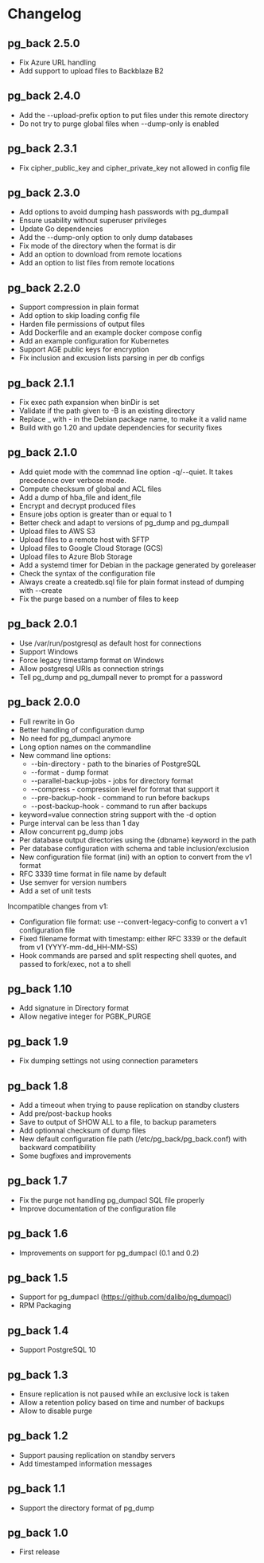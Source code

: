 # Changelog

## pg_back 2.5.0

* Fix Azure URL handling
* Add support to upload files to Backblaze B2

## pg_back 2.4.0

* Add the --upload-prefix option to put files under this remote directory
* Do not try to purge global files when --dump-only is enabled

## pg_back 2.3.1

* Fix cipher_public_key and cipher_private_key not allowed in config file

## pg_back 2.3.0

* Add options to avoid dumping hash passwords with pg_dumpall
* Ensure usability without superuser privileges
* Update Go dependencies
* Add the --dump-only option to only dump databases
* Fix mode of the directory when the format is dir
* Add an option to download from remote locations
* Add an option to list files from remote locations

## pg_back 2.2.0

* Support compression in plain format
* Add option to skip loading config file
* Harden file permissions of output files
* Add Dockerfile and an example docker compose config
* Add an example configuration for Kubernetes
* Support AGE public keys for encryption
* Fix inclusion and excusion lists parsing in per db configs

## pg_back 2.1.1

* Fix exec path expansion when binDir is set
* Validate if the path given to -B is an existing directory
* Replace _ with - in the Debian package name, to make it a valid name
* Build with go 1.20 and update dependencies for security fixes

## pg_back 2.1.0

* Add quiet mode with the commnad line option -q/--quiet. It takes precedence
  over verbose mode.
* Compute checksum of global and ACL files
* Add a dump of hba_file and ident_file
* Encrypt and decrypt produced files
* Ensure jobs option is greater than or equal to 1
* Better check and adapt to versions of pg_dump and pg_dumpall
* Upload files to AWS S3
* Upload files to a remote host with SFTP
* Upload files to Google Cloud Storage (GCS)
* Upload files to Azure Blob Storage
* Add a systemd timer for Debian in the package generated by goreleaser
* Check the syntax of the configuration file
* Always create a createdb.sql file for plain format instead of dumping with --create
* Fix the purge based on a number of files to keep

## pg_back 2.0.1

* Use /var/run/postgresql as default host for connections
* Support Windows
* Force legacy timestamp format on Windows
* Allow postgresql URIs as connection strings
* Tell pg_dump and pg_dumpall never to prompt for a password


## pg_back 2.0.0

* Full rewrite in Go
* Better handling of configuration dump
* No need for pg_dumpacl anymore
* Long option names on the commandline
* New command line options:
  - --bin-directory - path to the binaries of PostgreSQL
  - --format - dump format
  - --parallel-backup-jobs - jobs for directory format
  - --compress - compression level for format that support it
  - --pre-backup-hook - command to run before backups
  - --post-backup-hook - command to run after backups
* keyword=value connection string support with the -d option
* Purge interval can be less than 1 day
* Allow concurrent pg_dump jobs
* Per database output directories using the {dbname} keyword in the path
* Per database configuration with schema and table inclusion/exclusion
* New configuration file format (ini) with an option to convert from the v1
  format
* RFC 3339 time format in file name by default
* Use semver for version numbers
* Add a set of unit tests

Incompatible changes from v1:

* Configuration file format: use --convert-legacy-config to convert a v1
  configuration file
* Fixed filename format with timestamp: either RFC 3339 or the default from v1
  (YYYY-mm-dd_HH-MM-SS)
* Hook commands are parsed and split respecting shell quotes, and passed to
  fork/exec, not a to shell


## pg_back 1.10

* Add signature in Directory format
* Allow negative integer for PGBK_PURGE


## pg_back 1.9

* Fix dumping settings not using connection parameters


## pg_back 1.8

* Add a timeout when trying to pause replication on standby clusters
* Add pre/post-backup hooks
* Save to output of SHOW ALL to a file, to backup parameters
* Add optionnal checksum of dump files
* New default configuration file path (/etc/pg_back/pg_back.conf) with
  backward compatibility
* Some bugfixes and improvements


## pg_back 1.7

* Fix the purge not handling pg_dumpacl SQL file properly
* Improve documentation of the configuration file


## pg_back 1.6

* Improvements on support for pg_dumpacl (0.1 and 0.2)


## pg_back 1.5

* Support for pg_dumpacl (https://github.com/dalibo/pg_dumpacl)
* RPM Packaging


## pg_back 1.4

* Support PostgreSQL 10


## pg_back 1.3

* Ensure replication is not paused while an exclusive lock is taken
* Allow a retention policy based on time and number of backups
* Allow to disable purge


## pg_back 1.2

* Support pausing replication on standby servers
* Add timestamped information messages


## pg_back 1.1

* Support the directory format of pg_dump


## pg_back 1.0

* First release

